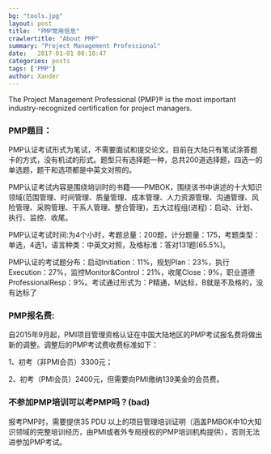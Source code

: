 ```yaml
---
bg: "tools.jpg"
layout: post
title:  "PMP常用信息"
crawlertitle: "About PMP"
summary: "Project Management Professional"
date:   2017-01-01 08:10:47
categories: posts
tags: ['PMP']
author: Xander
---
```


The Project Management Professional (PMP)® is the most important industry-recognized certification for project managers.

### PMP题目：

PMP认证考试形式为笔试，不需要面试和提交论文。目前在大陆只有笔试涂答题卡的方式，没有机试的形式。题型只有选择题一种，总共200道选择题，四选一的单选题，题干和选项都是中英文对照的。

PMP认证考试内容是围绕培训时的书籍——PMBOK，围绕该书中讲述的十大知识领域(范围管理、时间管理、质量管理、成本管理、人力资源管理、沟通管理、风险管理、采购管理、干系人管理、整合管理)，五大过程组(进程)：启动、计划、执行、监控、收尾。

PMP认证考试时间:为4个小时，考题总量：200题，计分题量：175，考题类型：单选，4选1，语言种类：中英文对照，及格标准：答对131题(65.5%)。

PMP认证的考试题分布：启动Initiation：11%，规划Plan：23%，执行Execution：27%，监控Monitor&Control：21%，收尾Close：9%，职业道德ProfessionalResp：9%。考试通过形式为：P精通，M达标，B就是不及格的，没有达标了

### PMP报名费:

自2015年9月起，PMI项目管理资格认证在中国大陆地区的PMP考试报名费将做出新的调整。调整后的PMP考试费收费标准如下：

1、初考（非PMI会员）3300元；

2、初考（PMI会员）2400元，但需要向PMI缴纳139美金的会员费。

### 不参加PMP培训可以考PMP吗？(bad)

报考PMP时，需要提供35 PDU 以上的项目管理培训证明（涵盖PMBOK中10大知识领域的完整培训经历，由PMI或者外专局授权的PMP培训机构提供），否则无法进参加PMP考试。
